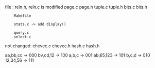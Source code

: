 file :  reln.h, reln.c is modified
        page.c page.h
        tuple.c tuple.h
        bits.c bits.h

        Makefile

        stats.c -> add display()

        query.c
        select.c

not changed:
    chevec.c chevec.h
    hash.c hash.h


aa,bb,cc ->     000 
bv,cd,12 ->     100
a,b,c    ->     001
ab,65,123 ->    101
b,c,d     ->    010
12,34,56  ->    111 